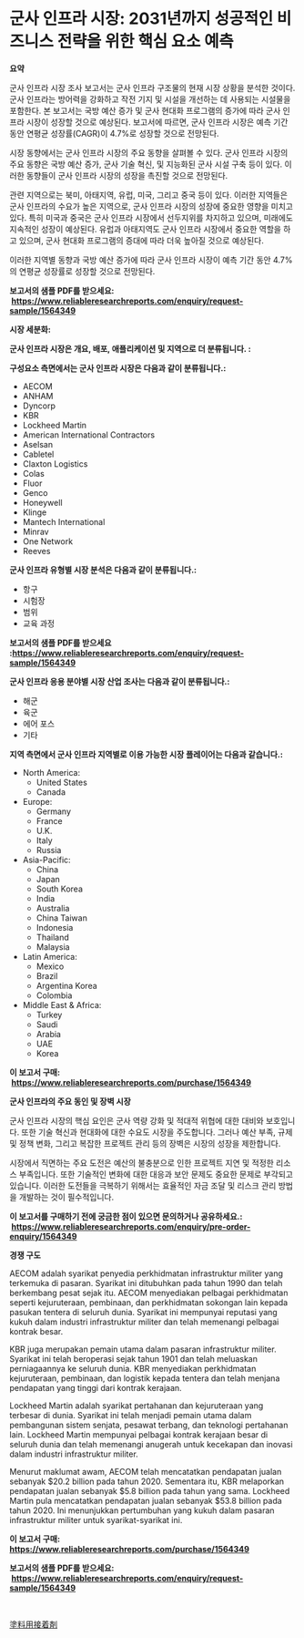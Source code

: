 <p><h1>군사 인프라 시장: 2031년까지 성공적인 비즈니스 전략을 위한 핵심 요소 예측</h1></p><p><strong>요약</strong></p>
<p><p>군사 인프라 시장 조사 보고서는 군사 인프라 구조물의 현재 시장 상황을 분석한 것이다. 군사 인프라는 방어력을 강화하고 작전 기지 및 시설을 개선하는 데 사용되는 시설물을 포함한다. 본 보고서는 국방 예산 증가 및 군사 현대화 프로그램의 증가에 따라 군사 인프라 시장이 성장할 것으로 예상된다. 보고서에 따르면, 군사 인프라 시장은 예측 기간 동안 연평균 성장률(CAGR)이 4.7%로 성장할 것으로 전망된다.</p><p>시장 동향에서는 군사 인프라 시장의 주요 동향을 살펴볼 수 있다. 군사 인프라 시장의 주요 동향은 국방 예산 증가, 군사 기술 혁신, 및 지능화된 군사 시설 구축 등이 있다. 이러한 동향들이 군사 인프라 시장의 성장을 촉진할 것으로 전망된다.</p><p>관련 지역으로는 북미, 아태지역, 유럽, 미국, 그리고 중국 등이 있다. 이러한 지역들은 군사 인프라의 수요가 높은 지역으로, 군사 인프라 시장의 성장에 중요한 영향을 미치고 있다. 특히 미국과 중국은 군사 인프라 시장에서 선두지위를 차지하고 있으며, 미래에도 지속적인 성장이 예상된다. 유럽과 아태지역도 군사 인프라 시장에서 중요한 역할을 하고 있으며, 군사 현대화 프로그램의 증대에 따라 더욱 높아질 것으로 예상된다. </p><p>이러한 지역별 동향과 국방 예산 증가에 따라 군사 인프라 시장이 예측 기간 동안 4.7%의 연평균 성장률로 성장할 것으로 전망된다.</p></p>
<p><strong>보고서의 샘플 PDF를 받으세요: &nbsp;<a href="https://www.reliableresearchreports.com/enquiry/request-sample/1564349">https://www.reliableresearchreports.com/enquiry/request-sample/1564349</a></strong></p>
<p><strong>시장 세분화:</strong></p>
<p><strong> 군사 인프라 시장은 개요, 배포, 애플리케이션 및 지역으로 더 분류됩니다. :</strong></p>
<p><strong>구성요소 측면에서는 군사 인프라 시장은 다음과 같이 분류됩니다.:</strong></p>
<p><ul><li>AECOM</li><li>ANHAM</li><li>Dyncorp</li><li>KBR</li><li>Lockheed Martin</li><li>American International Contractors</li><li>Aselsan</li><li>Cabletel</li><li>Claxton Logistics</li><li>Colas</li><li>Fluor</li><li>Genco</li><li>Honeywell</li><li>Klinge</li><li>Mantech International</li><li>Minrav</li><li>One Network</li><li>Reeves</li></ul></p>
<p><strong> 군사 인프라 유형별 시장 분석은 다음과 같이 분류됩니다.:</strong></p>
<p><ul><li>항구</li><li>시험장</li><li>범위</li><li>교육 과정</li></ul></p>
<p><strong>보고서의 샘플 PDF를 받으세요 :<a href="https://www.reliableresearchreports.com/enquiry/request-sample/1564349">https://www.reliableresearchreports.com/enquiry/request-sample/1564349</a></strong></p>
<p><strong> 군사 인프라 응용 분야별 시장 산업 조사는 다음과 같이 분류됩니다.:</strong></p>
<p><ul><li>해군</li><li>육군</li><li>에어 포스</li><li>기타</li></ul></p>
<p><strong>지역 측면에서 군사 인프라 지역별로 이용 가능한 시장 플레이어는 다음과 같습니다.:</strong></p>
<p><ul>
    <li>
        North America:
        <ul>
            <li>United States</li>
            <li>Canada</li>
        </ul>
    </li>
    <li>
        Europe:
        <ul>
            <li>Germany</li>
            <li>France</li>
            <li>U.K.</li>
            <li>Italy</li>
            <li>Russia</li>
        </ul>
    </li>
    <li>
        Asia-Pacific:
        <ul>
            <li>China</li>
            <li>Japan</li>
            <li>South Korea</li>
            <li>India</li>
            <li>Australia</li>
            <li>China Taiwan</li>
            <li>Indonesia</li>
            <li>Thailand</li>
            <li>Malaysia</li>
        </ul>
    </li>
    <li>
        Latin America:
        <ul>
            <li>Mexico</li>
            <li>Brazil</li>
            <li>Argentina Korea</li>
            <li>Colombia</li>
        </ul>
    </li>
    <li>
        Middle East & Africa:
        <ul>
            <li>Turkey</li>
            <li>Saudi</li>
            <li>Arabia</li>
            <li>UAE</li>
            <li>Korea</li>
        </ul>
    </li>
    </ul></p>
<p><strong>이 보고서 구매: &nbsp;<a href="https://www.reliableresearchreports.com/purchase/1564349">https://www.reliableresearchreports.com/purchase/1564349</a></strong></p>
<p><strong>군사 인프라의 주요 동인 및 장벽 시장</strong></p>
<p><p>군사 인프라 시장의 핵심 요인은 군사 역량 강화 및 적대적 위협에 대한 대비와 보호입니다. 또한 기술 혁신과 현대화에 대한 수요도 시장을 주도합니다. 그러나 예산 부족, 규제 및 정책 변화, 그리고 복잡한 프로젝트 관리 등의 장벽은 시장의 성장을 제한합니다.</p><p>시장에서 직면하는 주요 도전은 예산의 불충분으로 인한 프로젝트 지연 및 적정한 리소스 부족입니다. 또한 기술적인 변화에 대한 대응과 보안 문제도 중요한 문제로 부각되고 있습니다. 이러한 도전들을 극복하기 위해서는 효율적인 자금 조달 및 리스크 관리 방법을 개발하는 것이 필수적입니다.</p></p>
<p><strong>이 보고서를 구매하기 전에 궁금한 점이 있으면 문의하거나 공유하세요.: &nbsp;<a href="https://www.reliableresearchreports.com/enquiry/pre-order-enquiry/1564349">https://www.reliableresearchreports.com/enquiry/pre-order-enquiry/1564349</a></strong></p>
<p><strong>경쟁 구도</strong></p>
<p><p>AECOM adalah syarikat penyedia perkhidmatan infrastruktur militer yang terkemuka di pasaran. Syarikat ini ditubuhkan pada tahun 1990 dan telah berkembang pesat sejak itu. AECOM menyediakan pelbagai perkhidmatan seperti kejuruteraan, pembinaan, dan perkhidmatan sokongan lain kepada pasukan tentera di seluruh dunia. Syarikat ini mempunyai reputasi yang kukuh dalam industri infrastruktur militer dan telah memenangi pelbagai kontrak besar.</p><p>KBR juga merupakan pemain utama dalam pasaran infrastruktur militer. Syarikat ini telah beroperasi sejak tahun 1901 dan telah meluaskan perniagaannya ke seluruh dunia. KBR menyediakan perkhidmatan kejuruteraan, pembinaan, dan logistik kepada tentera dan telah menjana pendapatan yang tinggi dari kontrak kerajaan.</p><p>Lockheed Martin adalah syarikat pertahanan dan kejuruteraan yang terbesar di dunia. Syarikat ini telah menjadi pemain utama dalam pembangunan sistem senjata, pesawat terbang, dan teknologi pertahanan lain. Lockheed Martin mempunyai pelbagai kontrak kerajaan besar di seluruh dunia dan telah memenangi anugerah untuk kecekapan dan inovasi dalam industri infrastruktur militer.</p><p>Menurut maklumat awam, AECOM telah mencatatkan pendapatan jualan sebanyak $20.2 billion pada tahun 2020. Sementara itu, KBR melaporkan pendapatan jualan sebanyak $5.8 billion pada tahun yang sama. Lockheed Martin pula mencatatkan pendapatan jualan sebanyak $53.8 billion pada tahun 2020. Ini menunjukkan pertumbuhan yang kukuh dalam pasaran infrastruktur militer untuk syarikat-syarikat ini.</p></p>
<p><strong>이 보고서 구매: &nbsp; <a href="https://www.reliableresearchreports.com/purchase/1564349">https://www.reliableresearchreports.com/purchase/1564349</a></strong></p>
<p><strong>보고서의 샘플 PDF를 받으세요: &nbsp;<a href="https://www.reliableresearchreports.com/enquiry/request-sample/1564349">https://www.reliableresearchreports.com/enquiry/request-sample/1564349</a></strong><strong></strong></p>
<p>&nbsp;</p>
<p><p><a href="https://github.com/ppmazlotr77499/Market-Research-Report-List-1/blob/main/19678617097.md">塗料用接着剤</a></p></p>